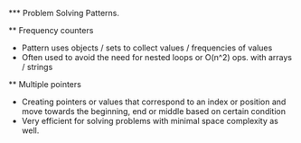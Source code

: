 \*\*\* Problem Solving Patterns.

\*\* Frequency counters

- Pattern uses objects / sets to collect values / frequencies of values
- Often used to avoid the need for nested loops or O(n^2) ops. with arrays / strings

\*\* Multiple pointers

- Creating pointers or values that correspond to an index or position and move towards the beginning, end or middle based on certain condition
- Very efficient for solving problems with minimal space complexity as well.
